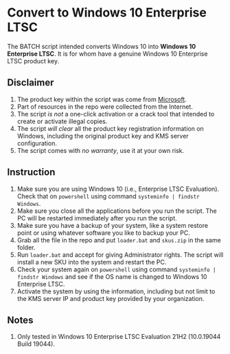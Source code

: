 # Convert to Windows 10 Enterprise LTSC
The BATCH script intended converts Windows 10 into **Windows 10 Enterprise LTSC**.
It is for whom have a genuine Windows 10 Enterprise LTSC product key.

## Disclaimer
1. The product key within the script was come from [Microsoft](https://docs.microsoft.com/en-us/windows-server/get-started/kms-client-activation-keys).
3. Part of resources in the repo were collected from the Internet.
2. The script *is not* a one-click activation or a crack tool that intended to create or activate illegal copies.
4. The script *will clear* all the product key registration information on Windows, including the original product key and KMS server configuration.
5. The script comes with *no warranty*, use it at your own risk.

## Instruction
1. Make sure you are using Windows 10 (i.e., Enterprise LTSC Evaluation). Check that on `powershell` using command `systeminfo | findstr Windows`.
2. Make sure you close all the applications before you run the script. The PC will be restarted immediately after you run the script.
3. Make sure you have a backup of your system, like a system restore point or using whatever software you like to backup your PC.
4. Grab all the file in the repo and put `loader.bat` and `skus.zip` in the same folder.
5. Run `loader.bat` and accept for giving Administrator rights. The script will install a new SKU into the system and restart the PC.
6. Check your system again on `powershell` using command `systeminfo | findstr Windows` and see if the OS name is changed to Windows 10 Enterprise LTSC.
7. Activate the system by using the information, including but not limit to the KMS server IP and product key provided by your organization.

## Notes
1. Only tested in Windows 10 Enterprise LTSC Evaluation 21H2 (10.0.19044 Build 19044).
